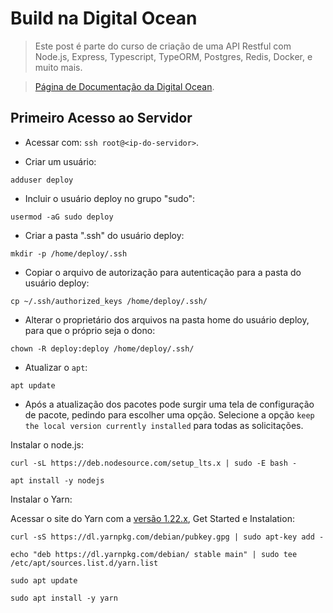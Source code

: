 # Build na Digital Ocean

> Este post é parte do curso de criação de uma API Restful com Node.js, Express, Typescript, TypeORM, Postgres, Redis, Docker, e muito mais.

> [Página de Documentação da Digital Ocean](https://www.digitalocean.com/docs/droplets/how-to/create/).

## Primeiro Acesso ao Servidor

- Acessar com: `ssh root@<ip-do-servidor>`.

- Criar um usuário:

`adduser deploy`

- Incluir o usuário deploy no grupo "sudo":
 
`usermod -aG sudo deploy`

- Criar a pasta ".ssh" do usuário deploy:

`mkdir -p /home/deploy/.ssh`

- Copiar o arquivo de autorização para autenticação para a pasta do usuário deploy:

`cp ~/.ssh/authorized_keys /home/deploy/.ssh/`

- Alterar o proprietário dos arquivos na pasta home do usuário deploy, para que o próprio seja o dono:

`chown -R deploy:deploy /home/deploy/.ssh/`

- Atualizar o `apt`:

`apt update`

- Após a atualização dos pacotes pode surgir uma tela de configuração de pacote, pedindo para escolher uma opção. Selecione a opção `keep the local version currently installed` para todas as solicitações.

Instalar o node.js:

```shell
curl -sL https://deb.nodesource.com/setup_lts.x | sudo -E bash -
```

```shell
apt install -y nodejs
```

Instalar o Yarn:

Acessar o site do Yarn com a [versão 1.22.x](https://classic.yarnpkg.com/en/docs/), Get Started e Instalation:

```shell
curl -sS https://dl.yarnpkg.com/debian/pubkey.gpg | sudo apt-key add -

echo "deb https://dl.yarnpkg.com/debian/ stable main" | sudo tee /etc/apt/sources.list.d/yarn.list

sudo apt update

sudo apt install -y yarn
```

